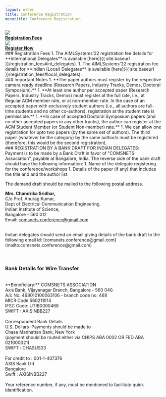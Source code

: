 ```yaml
---
layout: other
title: Conference Registration
menutitle: Conference Registration
---
```


<div class="row">
<div class="off-3 col-3 text-center">
    <a href="{{ site.baseurl }}/registration_fees">
        <img src="{{ site.baseurl }}/images/registration_fees.png">
        <br>
        <label><strong>Registration Fees</strong></label>
    </a>
</div>
<!-- <div class="off-3 col-3 text-center">
    <a href="{{ site.baseurl }}/registration_fees">
        <img src="{{ site.baseurl }}/images/registration_fees.png">
        <br>
        <label><strong>Registration Fees</strong></label>
    </a>
</div> -->
<div class="col-3 text-center">
    <!-- <a href="https://www.townscript.com/v2/widget/first-international-conference-on-aiml-systems-342034/booking" target="_popup"> -->
        <a href="https://in.eregnow.com/ticketing/aimlsystems2022" target="_popup">
        <img src="{{ site.baseurl }}/images/form.png">
        <br>
        <label><strong>Register Now</strong></label>
    </a>
</div>
</div>

<div markdown=1 class="bd-callout bd-callout-info">
### Registration Fees
1. The AIMLSystems'22 registration fee details for **International Delegates** is available [here]({{ site.baseurl }}/registration_fees#int_delegates).
1. The AIMLSystems'22 registration fee details for **Indian (Local) Delegates** is available [here]({{ site.baseurl }}/registration_fees#local_delegates).
</div>

<div markdown=1 class="bd-callout bd-callout-info">
### Important Notes
1. **The paper authors must register by the respective camera ready deadline (Research Papers, Industry Tracks, Demos, Doctoral Symposium).**
1. **At least one author per accepted paper (Research Papers, Industry Tracks, Demos) must register at the full rate, i.e., at Regular ACM member rate, or at non-member rate. In the case of an accepted paper with exclusively student authors (i.e., all authors are full-time students and no other co-authors), registration at the student rate is permissible.**
1. **In case of accepted Doctoral Symposium papers (and no other accepted papers in any other tracks), the author can register at the ACM Student Member (or Student Non-member) rate.**
1. We can allow one registration for upto two papers (by the same set of authors). The third paper (whatever be the category) by the same author/s must be registered (therefore, this would be the second registration).
</div>

<div markdown=1 class="bd-callout bd-callout-info">
### REGISTRATION BY A BANK DRAFT FOR INDIAN DELEGATES:
<br>
Payment is to be made by a Bank Draft in favor of "COMSNETS Association", payable at Bangalore, India. The reverse side of the bank draft should have the following information:
1. Name of the delegate registering for the conference/workshops
1. Details of the paper (if any) that includes the title and and the author list

<br>

The demand draft should be mailed to the following postal address.

**Mrs. Chandrika Sridhar,** <br>
C/o Prof. Anurag Kumar, <br>
Dept of Electrical Communication Engineering, <br>
Indian Institute of Science, <br>
Bangalore - 560 012 <br>
Email: [comsnets.conference@gmail.com](mailto:comsnets.conference@gmail.com) <br>

<br>
Indian delegates should send an email giving details of the bank draft to the following email id: [comsnets.conference@gmail.com](mailto:comsnets.conference@gmail.com) <br>
<br>
<br>

### Bank Details for Wire Transfer
<br>
**Beneficiary:** COMSNETS ASSOCIATION <br>
Axis Bank, Vijayanagar Branch, Bangalore - 560 040. <br>
A/c No. 468010100063106 - branch code no. 468 <br>
MICR Code 560211014 <br>
IFSC Code: UTIB0000468 <br>
SWIFT : AXISINBB227 <br>
<br>
Correspondent Bank Details <br>
U.S. Dollars :Payments should be made to <br>
Chase Manhattan Bank, New York <br>
(payment should be routed either via CHIPS ABA 0002 OR FED ABA 021000021) <br>
SWIFT : CHASUS33 <br>
<br>
For credit to : 001-1-407376 <br>
AXIS Bank Ltd <br>
Bangalore <br>
Swift : AXISINBB227 <br>
<br>
Your reference number, if any, must be mentioned to facilitate quick identification.

</div>
